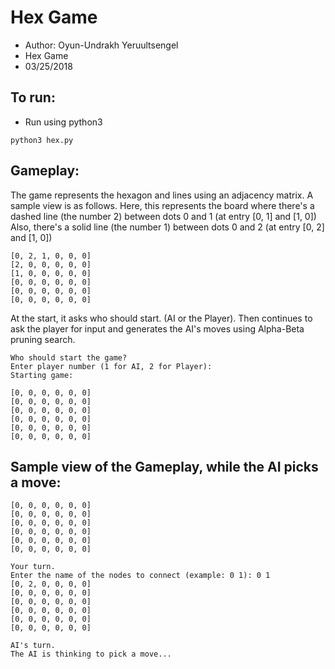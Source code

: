 # Hex Game
- Author: Oyun-Undrakh Yeruultsengel
- Hex Game
- 03/25/2018

## To run:
- Run using python3
```
python3 hex.py
```

## Gameplay:
The game represents the hexagon and lines using an adjacency matrix. A sample view is as follows.
Here, this represents the board where there's a dashed line (the number 2) between dots 0 and 1 (at entry [0, 1] and [1, 0])
Also, there's a solid line (the number 1)  between dots 0 and 2 (at entry [0, 2] and [1, 0])
```
[0, 2, 1, 0, 0, 0]
[2, 0, 0, 0, 0, 0]
[1, 0, 0, 0, 0, 0]
[0, 0, 0, 0, 0, 0]
[0, 0, 0, 0, 0, 0]
[0, 0, 0, 0, 0, 0]
```

At the start, it asks who should start. (AI or the Player). Then continues to ask the player for input and generates the AI's moves using Alpha-Beta pruning search.

```
Who should start the game?
Enter player number (1 for AI, 2 for Player): 
Starting game:

[0, 0, 0, 0, 0, 0]
[0, 0, 0, 0, 0, 0]
[0, 0, 0, 0, 0, 0]
[0, 0, 0, 0, 0, 0]
[0, 0, 0, 0, 0, 0]
[0, 0, 0, 0, 0, 0]
```


## Sample view of the Gameplay, while the AI picks a move:
```
[0, 0, 0, 0, 0, 0]
[0, 0, 0, 0, 0, 0]
[0, 0, 0, 0, 0, 0]
[0, 0, 0, 0, 0, 0]
[0, 0, 0, 0, 0, 0]
[0, 0, 0, 0, 0, 0]

Your turn.
Enter the name of the nodes to connect (example: 0 1): 0 1
[0, 2, 0, 0, 0, 0]
[0, 0, 0, 0, 0, 0]
[0, 0, 0, 0, 0, 0]
[0, 0, 0, 0, 0, 0]
[0, 0, 0, 0, 0, 0]
[0, 0, 0, 0, 0, 0]

AI's turn.
The AI is thinking to pick a move...
```
